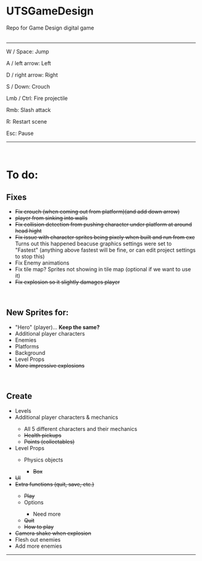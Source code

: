 # UTSGameDesign
Repo for Game Design digital game
<br>
<br>
<hr>

W / Space:        Jump

A / left arrow:   Left

D / right arrow:  Right

S / Down:         Crouch

Lmb / Ctrl:       Fire projectile

Rmb:              Slash attack

R:                Restart scene

Esc:              Pause

<hr>
<br>

<h1>To do:</h1>

<h2>Fixes</h2>
<ul>
  <li><s>Fix crouch (when coming out from platform)(and add down arrow)</s></li>
   
  <li><s> player from sinking into walls</s></li>
  
  <li><s>Fix collision detection from pushing character under platform at around head hight</s></li>
  
  <li><s>Fix issue with character sprites being pixely when built and run from exe</s> Turns out this happened beacuse graphics settings were set to "Fastest" (anything above fastest will be fine, or can edit project settings to stop this)</li>
  
  <li>Fix Enemy animations</li>
  
  <li>Fix tile map? Sprites not showing in tile map (optional if we want to use it)</li>
  
  <li><s>Fix explosion so it slightly damages player</s></li>
</ul>
  
<br>
  <h2>New Sprites for:</h2>
  <ul>
    <li>"Hero" (player)... <b>Keep the same?</b></li>
    <li>Additional player characters</li>
    <li>Enemies</li>
    <li>Platforms</li>
    <li>Background</li>
    <li>Level Props</li>
    <li><s>More impressive explosions</s></li>
  </ul>
    
<br>    
  <h2>Create</h2>
  <ul>
    <li>Levels</li>
    <li>Additional player characters & mechanics</li>
      <ul>
        <li>All 5 different characters and their mechanics</li>
        <li><s>Health pickups</s></li>
        <li><s>Points (collectables)</s></li>
      </ul>
    <li>Level Props</li>
      <ul>
        <li>Physics objects</li>
          <ul>
            <li><s>Box</s></li>
          </ul>
      </ul>
    <li><s>UI</s></li>
    <li><s>Extra functions (quit, save, etc.)</s></li>
      <ul>
        <li><s>Play</s></li>
        <li>Options</li>
          <ul>
            <li>Need more</li>
          </ul>
        <li><s>Quit</s></li>
        <li><s>How to play</s></li>
      </ul>
    <li><s>Camera shake when explosion</s></li>
  <li>Flesh out enemies</li>
  <li>Add more enemies</li>
  </ul>
<hr>
